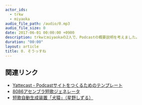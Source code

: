 ```yaml
---
actor_ids:
  - trkw
  - miyaoka
audio_file_path: /audio/0.mp3
audio_file_size: 0
date: 2017-06-01 00:00:00 +0900
description: trkwとmiyaokaの2人で、Podcastの概要説明を考えました。
duration: "00:00"
layout: article
title: 0. そうっすね
---
```


## 関連リンク

- [Yattecast - Podcastサイトをつくるためのテンプレート](https://r7kamura.github.io/yattecast/)
- [8086アセンブラ短歌ジェネレータ](http://utf-8.jp/joke/asm/)
- [短歌自動生成装置「犬猿」（星野しずる）](http://sasakiarara.com/sizzle/)
